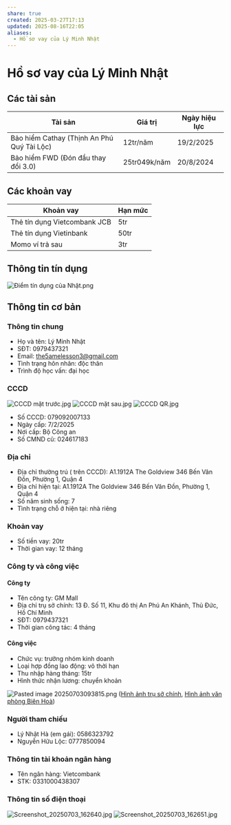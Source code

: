 ```yaml
---
share: true
created: 2025-03-27T17:13
updated: 2025-08-16T22:05
aliases:
  - Hồ sơ vay của Lý Minh Nhật
---
```

# Hồ sơ vay của Lý Minh Nhật
## Các tài sản 
| Tài sản                                    | Giá trị      | Ngày hiệu lực |
| ------------------------------------------ | ------------ | ------------- |
| Bảo hiểm Cathay (Thịnh An Phú Quý Tài Lộc) | 12tr/năm     | 19/2/2025     |
| Bảo hiểm FWD (Đón đầu thay đổi 3.0)        | 25tr049k/năm | 20/8/2024     |

## Các khoản vay
| Khoản vay                    | Hạn mức |
| ---------------------------- | ------- |
| Thẻ tín dụng Vietcombank JCB | 5tr     |
| Thẻ tín dụng Vietinbank      | 50tr    |
| Momo ví trả sau              | 3tr     |

## Thông tin tín dụng
![Điểm tín dụng của Nhật.png](../../../../assets/attachments/%C4%90i%E1%BB%83m%20t%C3%ADn%20d%E1%BB%A5ng%20c%E1%BB%A7a%20Nh%E1%BA%ADt.png)

## Thông tin cơ bản
### Thông tin chung
- Họ và tên: Lý Minh Nhật 
- SĐT: 0979437321 
- Email: the5amelesson3@gmail.com 
- Tình trạng hôn nhân: độc thân
- Trình độ học vấn: đại học

### CCCD
![CCCD mặt trước.jpg](../../../../assets/attachments/CCCD%20m%E1%BA%B7t%20tr%C6%B0%E1%BB%9Bc.jpg)
![CCCD mặt sau.jpg](../../../../assets/attachments/CCCD%20m%E1%BA%B7t%20sau.jpg)
![CCCD QR.jpg](../../../../assets/attachments/CCCD%20QR.jpg)

- Số CCCD: 079092007133
- Ngày cấp:  7/2/2025 
- Nơi cấp: Bộ Công an
- Số CMND cũ: 024617183 

### Địa chỉ
- Địa chỉ thường trú ( trên CCCD): A1.1912A The Goldview 346 Bến Vân Đồn, Phường 1, Quận 4 
- Địa chỉ hiện tại: A1.1912A The Goldview 346 Bến Vân Đồn, Phường 1, Quận 4 
- Số năm sinh sống: 7
- Tình trạng chỗ ở hiện tại: nhà riêng

### Khoản vay
- Số tiền vay: 20tr
- Thời gian vay: 12 tháng

### Công ty và công việc
#### Công ty
- Tên công ty: GM Mall
- Địa chỉ trụ sở chính: 13 Đ. Số 11, Khu đô thị An Phú An Khánh, Thủ Đức, Hồ Chí Minh
- SĐT: 0979437321 
- Thời gian công tác: 4 tháng

#### Công việc
- Chức vụ: trưởng nhóm kinh doanh 
- Loại hợp đồng lao động: vô thời hạn
- Thu nhập hàng tháng: 15tr
- Hình thức nhận lương: chuyển khoản

![Pasted image 20250703093815.png](../../../../assets/attachments/Pasted%20image%2020250703093815.png)
([Hình ảnh trụ sở chính](https://www.tiktok.com/@globalmall.vn/video/7489348272704867639), [Hình ảnh văn phòng Biên Hoà](https://www.tiktok.com/@globalmall.vn/video/7494869145012489479))

### Người tham chiếu
- Lý Nhật Hà (em gái): 0586323792
- Nguyễn Hữu Lộc: 0777850094

### Thông tin tài khoản ngân hàng
- Tên ngân hàng: Vietcombank
- STK: 0331000438307

### Thông tin số điện thoại
![Screenshot_20250703_162640.jpg](../../../../assets/attachments/Screenshot_20250703_162640.jpg)
![Screenshot_20250703_162651.jpg](../../../../assets/attachments/Screenshot_20250703_162651.jpg)
